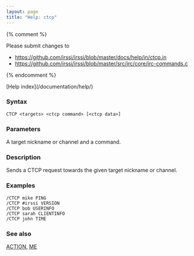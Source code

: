 ```yaml
---
layout: page
title: "Help: ctcp"
---
```


{% comment %}

Please submit changes to
- https://github.com/irssi/irssi/blob/master/docs/help/in/ctcp.in
- https://github.com/irssi/irssi/blob/master/src/irc/core/irc-commands.c


{% endcomment %}
<nav markdown="1">
[Help index](/documentation/help/)
</nav>

### Syntax ###

<div class="highlight irssisyntax"><pre style="\-\-cmdlen:4ch"><code><span class="synB">CTCP</span> <span class="synB05">&lt;targets></span> <span class="synB05">&lt;ctcp command></span> <span class="syn10">[<span class="syn09">&lt;ctcp data></span>]</span></code></pre></div>



### Parameters ###

A target nickname or channel and a command.

### Description ###

Sends a CTCP request towards the given target nickname or channel.

### Examples ###

    /CTCP mike PING
    /CTCP #irssi VERSION
    /CTCP bob USERINFO
    /CTCP sarah CLIENTINFO
    /CTCP john TIME

### See also ###
[ACTION](/documentation/help/action/), [ME](/documentation/help/me/)

